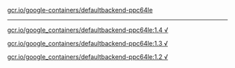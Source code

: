 [gcr.io/google-containers/defaultbackend-ppc64le](https://hub.docker.com/r/anjia0532/defaultbackend-ppc64le/tags/) 

----
[gcr.io/google_containers/defaultbackend-ppc64le:1.4 √](https://hub.docker.com/r/anjia0532/defaultbackend-ppc64le/tags/)

[gcr.io/google_containers/defaultbackend-ppc64le:1.3 √](https://hub.docker.com/r/anjia0532/defaultbackend-ppc64le/tags/)

[gcr.io/google_containers/defaultbackend-ppc64le:1.2 √](https://hub.docker.com/r/anjia0532/defaultbackend-ppc64le/tags/)

